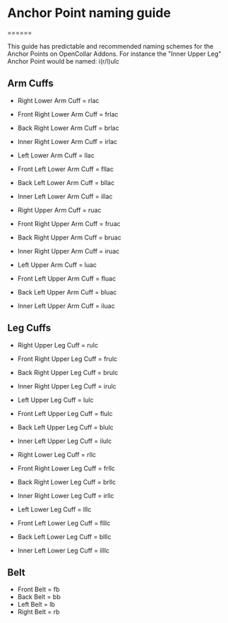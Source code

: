# Anchor Point naming guide
======

This guide has predictable and recommended naming schemes for the Anchor Points on OpenCollar Addons. For instance the "Inner Upper Leg" Anchor Point would be named: i(r/l)ulc

## Arm Cuffs

* Right Lower Arm Cuff = rlac
* Front Right Lower Arm Cuff = frlac
* Back Right Lower Arm Cuff = brlac
* Inner Right Lower Arm Cuff = irlac


* Left Lower Arm Cuff = llac
* Front Left Lower Arm Cuff = fllac
* Back Left Lower Arm Cuff = bllac
* Inner Left Lower Arm Cuff = illac


* Right Upper Arm Cuff = ruac
* Front Right Upper Arm Cuff = fruac
* Back Right Upper Arm Cuff = bruac
* Inner Right Upper Arm Cuff = iruac


* Left Upper Arm Cuff = luac
* Front Left Upper Arm Cuff = fluac
* Back Left Upper Arm Cuff = bluac
* Inner Left Upper Arm Cuff = iluac

## Leg Cuffs

* Right Upper Leg Cuff = rulc
* Front Right Upper Leg Cuff = frulc
* Back Right Upper Leg Cuff = brulc
* Inner Right Upper Leg Cuff = irulc


* Left Upper Leg Cuff = lulc
* Front Left Upper Leg Cuff = flulc
* Back Left Upper Leg Cuff = blulc
* Inner Left Upper Leg Cuff = ilulc


* Right Lower Leg Cuff = rllc
* Front Right Lower Leg Cuff = frllc
* Back Right Lower Leg Cuff = brllc
* Inner Right Lower Leg Cuff = irllc


* Left Lower Leg Cuff = lllc
* Front Left Lower Leg Cuff = flllc
* Back Left Lower Leg Cuff = blllc
* Inner Left Lower Leg Cuff = illlc

## Belt

* Front Belt = fb
* Back Belt = bb
* Left Belt = lb
* Right Belt = rb
